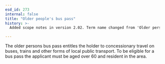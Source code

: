 ```yaml
---
esd_id: 273
internal: false
title: "Older people's bus pass"
history: >-
  Added scope notes in version 2.02. Term name changed from 'Older persons bus pass' to 'Older people - bus passes' in version 3.00. Name changed to 'Older people's bus pass' in version 4.00.

---
```


The older persons bus pass entitles the holder to concessionary travel on buses, trains and other forms of local public transport. To be eligible for a bus pass the applicant must be aged over 60 and resident in the area.

